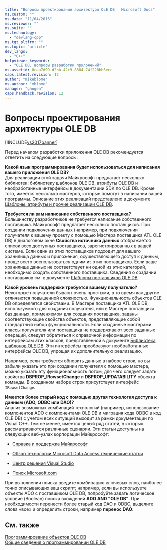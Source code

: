 ```yaml
---
title: "Вопросы проектирования архитектуры OLE DB | Microsoft Docs"
ms.custom: ""
ms.date: "11/04/2016"
ms.reviewer: ""
ms.suite: ""
ms.technology: 
  - "devlang-cpp"
ms.tgt_pltfrm: ""
ms.topic: "article"
dev_langs: 
  - "C++"
helpviewer_keywords: 
  - "OLE DB, вопросы разработки приложений"
ms.assetid: 8caa7d99-d2bb-42c9-8884-74f228bb6ecc
caps.latest.revision: 12
author: "mikeblome"
ms.author: "mblome"
manager: "ghogen"
caps.handback.revision: 12
---
```

# Вопросы проектирования архитектуры OLE DB
[!INCLUDE[vs2017banner](../../assembler/inline/includes/vs2017banner.md)]

Перед началом разработки приложения OLE DB рекомендуется ответить на следующие вопросы:  
  
 **Какой язык программирования будет использоваться для написания вашего приложения OLE DB?**  
 Для реализации этой задачи Майкрософт предлагает несколько библиотек: библиотеку шаблонов OLE DB, атрибуты OLE DB и необработанные интерфейсы в документации SDK по OLE DB.  Кроме того, имеется несколько мастеров, которые помогут в написании вашей программы.  Описание этих реализаций представлено в документе [Шаблоны, атрибуты и прочие реализации OLE DB](../../data/oledb/ole-db-templates-attributes-and-other-implementations.md).  
  
 **Требуется ли вам написание собственного поставщика?**  
 Большинству разработчиков не требуется написание собственного поставщика.   Майкрософт предлагает несколько поставщиков.  При создании подключения данных \(например, при подключении получателя к вашему проекту с помощью Мастера поставщика ATL OLE DB\) в диалоговом окне **Свойства источника данных** отображается список всех доступных поставщиков, зарегистрированных в вашей системе.  Если один из этих поставщиков подходит для вашего хранилища данных и приложения, осуществляющего доступ к данным, проще всего воспользоваться одним из этих поставщиков.  Если ваше хранилище данных не соответствует ни одной из этих категорий, необходимо создать собственного поставщика.   Сведения о создании поставщиков см. в документе [Шаблоны поставщиков OLE DB](../../data/oledb/ole-db-provider-templates-cpp.md).  
  
 **Какой уровень поддержки требуется вашему получателю?**  
 Некоторые получатели бывают очень простыми, в то время как другие отличаются повышенной сложностью.  Функциональность объектов OLE DB определяется свойствами.  В Мастере поставщика ATL OLE DB, используемого для создания получателя, или в Мастере поставщика баз данных, применяемом для создания поставщика, заданы соответствующие свойства объектов, представляющие собой стандартный набор функциональности.  Если созданные мастерами классы получателя или поставщика не поддерживают всех заданных операций, следует обратиться к справочной информации по интерфейсам этих классов, представленной в документе [Библиотека шаблонов OLE DB](../Topic/OLE%20DB%20Templates.md).  Эти интерфейсы преобразуют необработанные интерфейсы OLE DB, упрощая их дополнительную реализацию.  
  
 Например, если требуется обновить данные в наборе строк, но вы забыли указать это при создании получателя с помощью мастера, можно указать эту функциональность потом, для чего следует задать свойства **DBPROP\_IRowsetChange** и **DBPROP\_UPDATABILITY** объекта команды.  В созданном наборе строк присутствует интерфейс `IRowsetChange`.  
  
 **Имеется более старый код с помощью другая технология доступа к данным \(ADO, ODBC или DAO\)?**  
 Анализ возможных комбинаций технологий \(например, использование компонентов ADO с компонентами OLE DB и миграция кода ODBC в код OLE DB\) с учетом всех ситуаций выходит за рамки документации по Visual C\+\+.  Тем не менее, имеется целый ряд статей, в которых рассматриваются различные сценарии. Эти статьи доступны на следующих веб\-узлах корпорации Майкрософт:  
  
-   [Справка и поддержка Майкрософт](http://go.microsoft.com/fwlink/?LinkId=148218)  
  
-   [Обзор технологии Microsoft Data Access технические статьи](http://go.microsoft.com/fwlink/?LinkId=148217)  
  
-   [Центр решения Visual Studio](http://go.microsoft.com/fwlink/?LinkId=148215)  
  
-   [Поиск Microsoft.com](http://search.microsoft.com/)  
  
 При выполнении поиска введите комбинацию ключевых слов, наиболее точно описывающих ваш скрипт; например, если вы используете объекты ADO с поставщиком OLE DB, попробуйте задать логическое условие \(Boolean\) поиска вхождений **ADO AND "OLE DB"**.  При необходимости перенести более старый код DAO и ODBC, выделите слова «все» и определить строки, например **перенос DAO**.  
  
## См. также  
 [Программирование объектов OLE DB](../../data/oledb/ole-db-programming.md)   
 [Общие сведения о программировании OLE DB](../../data/oledb/ole-db-programming-overview.md)